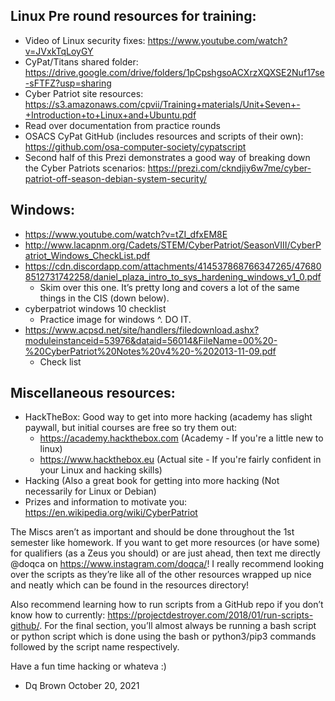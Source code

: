 Linux Pre round resources for training:
-

- Video of Linux security fixes: https://www.youtube.com/watch?v=JVxkTqLoyGY
- CyPat/Titans shared folder: https://drive.google.com/drive/folders/1pCpshgsoACXrzXQXSE2Nuf17se-sFTFZ?usp=sharing
- Cyber Patriot site resources: https://s3.amazonaws.com/cpvii/Training+materials/Unit+Seven+-+Introduction+to+Linux+and+Ubuntu.pdf
- Read over documentation from practice rounds
- OSACS CyPat GitHub (includes resources and scripts of their own): https://github.com/osa-computer-society/cypatscript
- Second half of this Prezi demonstrates a good way of breaking down the Cyber Patriots scenarios: https://prezi.com/ckndjiy6w7me/cyber-patriot-off-season-debian-system-security/


Windows:
-
- https://www.youtube.com/watch?v=tZI_dfxEM8E
- http://www.lacapnm.org/Cadets/STEM/CyberPatriot/SeasonVIII/CyberPatriot_Windows_CheckList.pdf
- https://cdn.discordapp.com/attachments/414537868766347265/476808512731742258/daniel_plaza_intro_to_sys_hardening_windows_v1_0.pdf
    - Skim over this one. It’s pretty long and covers a lot of the same things in the CIS (down below).
- cyberpatriot windows 10 checklist
    - Practice image for windows ^. DO IT.
- https://www.acpsd.net/site/handlers/filedownload.ashx?moduleinstanceid=53976&dataid=56014&FileName=00%20-%20CyberPatriot%20Notes%20v4%20-%202013-11-09.pdf
    - Check list


Miscellaneous resources:
-
- HackTheBox: Good way to get into more hacking (academy has slight paywall, but initial courses are free so try them out:
  - https://academy.hackthebox.com (Academy - If you're a little new to linux)
  - https://www.hackthebox.eu (Actual site - If you're fairly confident in your Linux and hacking skills)
- Hacking (Also a great book for getting into more hacking (Not necessarily for Linux or Debian)
- Prizes and information to motivate you: https://en.wikipedia.org/wiki/CyberPatriot


The Miscs aren’t as important and should be done throughout the 1st semester like homework. If you want to get more resources (or have some) for qualifiers (as a Zeus you should) or are
just ahead, then text me directly @doqca on https://www.instagram.com/doqca/!
I really recommend looking over the scripts as they’re like all of the other resources wrapped up nice and neatly which can be found in the resources directory!

Also recommend learning how to run scripts from a GitHub repo if you don’t know how to currently: https://projectdestroyer.com/2018/01/run-scripts-github/. 
For the final section, you’ll almost always be running a bash script or python script which is done using the bash or python3/pip3 commands followed by the script name respectively. 

Have a fun time hacking or whateva :)
- Dq Brown October 20, 2021
